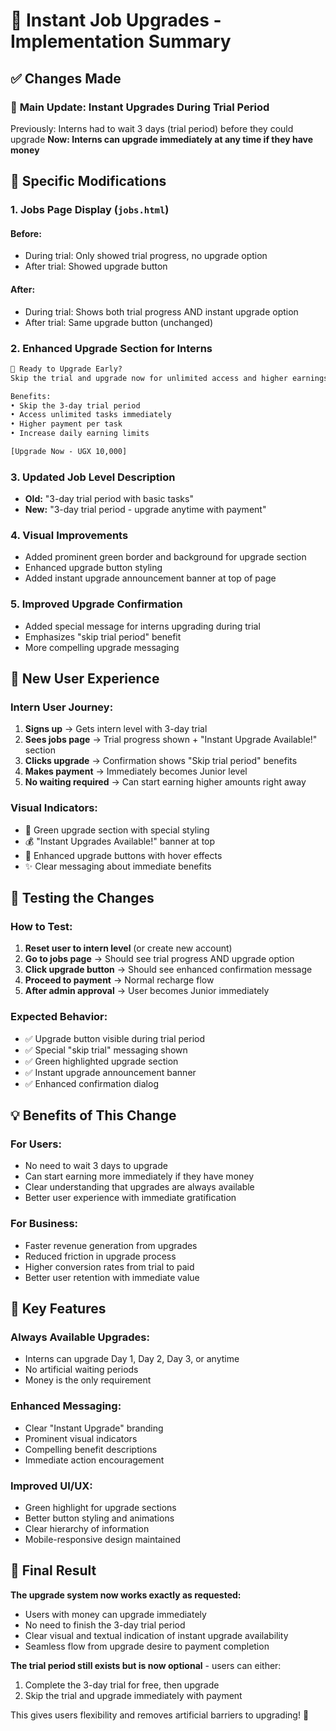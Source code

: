 # 🚀 Instant Job Upgrades - Implementation Summary

## ✅ **Changes Made**

### 🎯 **Main Update: Instant Upgrades During Trial Period**

Previously: Interns had to wait 3 days (trial period) before they could upgrade
**Now: Interns can upgrade immediately at any time if they have money**

## 🔧 **Specific Modifications**

### 1. **Jobs Page Display** (`jobs.html`)

#### **Before:**
- During trial: Only showed trial progress, no upgrade option
- After trial: Showed upgrade button

#### **After:**
- During trial: Shows both trial progress AND instant upgrade option
- After trial: Same upgrade button (unchanged)

### 2. **Enhanced Upgrade Section for Interns**
```html
🚀 Ready to Upgrade Early?
Skip the trial and upgrade now for unlimited access and higher earnings!

Benefits:
• Skip the 3-day trial period
• Access unlimited tasks immediately  
• Higher payment per task
• Increase daily earning limits

[Upgrade Now - UGX 10,000]
```

### 3. **Updated Job Level Description**
- **Old:** "3-day trial period with basic tasks"
- **New:** "3-day trial period - upgrade anytime with payment"

### 4. **Visual Improvements**
- Added prominent green border and background for upgrade section
- Enhanced upgrade button styling
- Added instant upgrade announcement banner at top of page

### 5. **Improved Upgrade Confirmation**
- Added special message for interns upgrading during trial
- Emphasizes "skip trial period" benefit
- More compelling upgrade messaging

## 🎨 **New User Experience**

### **Intern User Journey:**
1. **Signs up** → Gets intern level with 3-day trial
2. **Sees jobs page** → Trial progress shown + "Instant Upgrade Available!" section
3. **Clicks upgrade** → Confirmation shows "Skip trial period" benefits
4. **Makes payment** → Immediately becomes Junior level
5. **No waiting required** → Can start earning higher amounts right away

### **Visual Indicators:**
- 🎉 Green upgrade section with special styling
- 💰 "Instant Upgrades Available!" banner at top
- 🚀 Enhanced upgrade buttons with hover effects
- ✨ Clear messaging about immediate benefits

## 🧪 **Testing the Changes**

### **How to Test:**
1. **Reset user to intern level** (or create new account)
2. **Go to jobs page** → Should see trial progress AND upgrade option
3. **Click upgrade button** → Should see enhanced confirmation message
4. **Proceed to payment** → Normal recharge flow
5. **After admin approval** → User becomes Junior immediately

### **Expected Behavior:**
- ✅ Upgrade button visible during trial period
- ✅ Special "skip trial" messaging shown
- ✅ Green highlighted upgrade section
- ✅ Instant upgrade announcement banner
- ✅ Enhanced confirmation dialog

## 💡 **Benefits of This Change**

### **For Users:**
- No need to wait 3 days to upgrade
- Can start earning more immediately if they have money
- Clear understanding that upgrades are always available
- Better user experience with immediate gratification

### **For Business:**
- Faster revenue generation from upgrades
- Reduced friction in upgrade process
- Higher conversion rates from trial to paid
- Better user retention with immediate value

## 🎯 **Key Features**

### **Always Available Upgrades:**
- Interns can upgrade Day 1, Day 2, Day 3, or anytime
- No artificial waiting periods
- Money is the only requirement

### **Enhanced Messaging:**
- Clear "Instant Upgrade" branding
- Prominent visual indicators
- Compelling benefit descriptions
- Immediate action encouragement

### **Improved UI/UX:**
- Green highlight for upgrade sections
- Better button styling and animations
- Clear hierarchy of information
- Mobile-responsive design maintained

## 🚀 **Final Result**

**The upgrade system now works exactly as requested:**
- Users with money can upgrade immediately
- No need to finish the 3-day trial period
- Clear visual and textual indication of instant upgrade availability
- Seamless flow from upgrade desire to payment completion

**The trial period still exists but is now optional** - users can either:
1. Complete the 3-day trial for free, then upgrade
2. Skip the trial and upgrade immediately with payment

This gives users flexibility and removes artificial barriers to upgrading! 🎉